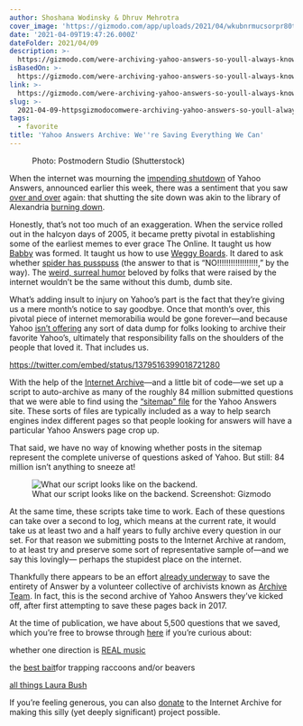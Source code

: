```yaml
---
author: Shoshana Wodinsky & Dhruv Mehrotra
cover_image: 'https://gizmodo.com/app/uploads/2021/04/wkubnrmucsorpr80tlt9.jpg'
date: '2021-04-09T19:47:26.000Z'
dateFolder: 2021/04/09
description: >-
  https://gizmodo.com/were-archiving-yahoo-answers-so-youll-always-know-how-b-1846643969/amp
isBasedOn: >-
  https://gizmodo.com/were-archiving-yahoo-answers-so-youll-always-know-how-b-1846643969
link: >-
  https://gizmodo.com/were-archiving-yahoo-answers-so-youll-always-know-how-b-1846643969
slug: >-
  2021-04-09-httpsgizmodocomwere-archiving-yahoo-answers-so-youll-always-know-how-b-1846643969
tags:
  - favorite
title: 'Yahoo Answers Archive: We''re Saving Everything We Can'
---
```

<figure><img alt="" sizes="(max-width: 639px) 100vw, (max-width: 1023px) calc(100vw - 2rem), (max-width: 1279px) calc(100vw - 26rem), 680px" src="https://gizmodo.com/app/uploads/2021/04/wkubnrmucsorpr80tlt9.jpg" srcset="https://gizmodo.com/app/uploads/2021/04/wkubnrmucsorpr80tlt9.jpg 1920w, https://gizmodo.com/app/uploads/2021/04/wkubnrmucsorpr80tlt9-300x169.jpg 300w, https://gizmodo.com/app/uploads/2021/04/wkubnrmucsorpr80tlt9-1024x576.jpg 1024w, https://gizmodo.com/app/uploads/2021/04/wkubnrmucsorpr80tlt9-768x432.jpg 768w, https://gizmodo.com/app/uploads/2021/04/wkubnrmucsorpr80tlt9-512x288.jpg 512w, https://gizmodo.com/app/uploads/2021/04/wkubnrmucsorpr80tlt9-680x383.jpg 680w, https://gizmodo.com/app/uploads/2021/04/wkubnrmucsorpr80tlt9-896x504.jpg 896w, https://gizmodo.com/app/uploads/2021/04/wkubnrmucsorpr80tlt9-1792x1008.jpg 1792w"/><figcaption>Photo: Postmodern Studio (Shutterstock)</figcaption></figure>
<p>When the internet was mourning the <a href="https://gizmodo.com/is-yahoo-answers-dying-yes-son-yes-it-is-1846623176">impending shutdown</a> of Yahoo Answers, announced earlier this week, there was a sentiment that you saw <a href="https://twitter.com/search?q=yahoo%20answers%20alexandria&amp;src=typed_query">over and over</a> again: that shutting the site down was akin to the library of Alexandria <a href="https://ehistory.osu.edu/articles/burning-library-alexandria">burning down</a>.</p>
<p>Honestly, that’s not too much of an exaggeration. When the service rolled out in the halcyon days of 2005, it became pretty pivotal in establishing some of the earliest memes to ever grace The Online. It taught us how <a href="https://knowyourmeme.com/memes/how-is-babby-formed">Babby</a> was formed. It taught us how to use <a href="https://www.youtube.com/watch?v=15nNY7uofNw">Weggy Boards</a>. It dared to ask whether <a href="https://www.urbandictionary.com/define.php?term=Does%20spider%20have%20puss%20puss">spider has pusspuss</a> (the answer to that is “NO!!!!!!!!!!!!!!!!!!,” by the way). The <a href="https://www.theguardian.com/tv-and-radio/2019/aug/13/how-did-millennial-comedy-get-so-surreal">weird, surreal humor</a> beloved by folks that were raised by the internet wouldn’t be the same without this dumb, dumb site.</p>
<p>What’s adding insult to injury on Yahoo’s part is the fact that they’re giving us a mere month’s notice to say goodbye. Once that month’s over, this pivotal piece of internet memorabilia would be gone forever—and because Yahoo <a href="https://twitter.com/AriaSalvatrice/status/1379232310655119363?s=20">isn’t offering</a> any sort of data dump for folks looking to archive their favorite Yahoo’s, ultimately that responsibility falls on the shoulders of the people that loved it. That includes us.</p>
<p><a href="https://twitter.com/embed/status/1379516399018721280">https://twitter.com/embed/status/1379516399018721280</a></p>
<p>With the help of the <a href="https://gizmodo.com/even-the-wayback-machine-is-adding-fact-checking-labels-1845544407">Internet Archive</a>—and a little bit of code—we set up a script to auto-archive as many of the roughly 84 million submitted questions that we were able to find using the <a href="https://answers.yahoo.com/sitemaps/sitemap-us.xml">“sitemap” file</a> for the Yahoo Answers site. These sorts of files are typically included as a way to help search engines index different pages so that people looking for answers will have a particular Yahoo Answers page crop up.</p>
<p>That said, we have no way of knowing whether posts in the sitemap represent the complete universe of questions asked of Yahoo. But still: 84 million isn’t anything to sneeze at!</p>
<figure><img alt="What our script looks like on the backend. " data-index="0" sizes="(max-width: 1023px) calc(100vw - 2rem), (max-width: 1279px) calc(100vw - 26rem), 680px" src="https://gizmodo.com/app/uploads/2021/04/urkakshbl1dqksq2z0wp.jpg" srcset="https://gizmodo.com/app/uploads/2021/04/urkakshbl1dqksq2z0wp.jpg 1210w, https://gizmodo.com/app/uploads/2021/04/urkakshbl1dqksq2z0wp-300x182.jpg 300w, https://gizmodo.com/app/uploads/2021/04/urkakshbl1dqksq2z0wp-1024x621.jpg 1024w, https://gizmodo.com/app/uploads/2021/04/urkakshbl1dqksq2z0wp-768x466.jpg 768w, https://gizmodo.com/app/uploads/2021/04/urkakshbl1dqksq2z0wp-680x412.jpg 680w, https://gizmodo.com/app/uploads/2021/04/urkakshbl1dqksq2z0wp-896x544.jpg 896w"/><figcaption>What our script looks like on the backend. Screenshot: Gizmodo</figcaption></figure>
<p>At the same time, these scripts take time to work. Each of these questions can take over a second to log, which means at the current rate, it would take us at least two and a half years to fully archive every question in our set. For that reason we submitting posts to the Internet Archive at random, to at least try and preserve some sort of representative sample of—and we say this lovingly— perhaps the stupidest place on the internet.</p>
<p>Thankfully there appears to be an effort <a href="https://wiki.archiveteam.org/index.php/Yahoo!_Answers">already underway</a> to save the entirety of Answer by a volunteer collective of archivists known as <a href="https://wiki.archiveteam.org/">Archive Team</a>. In fact, this is the second archive of Yahoo Answers they’ve kicked off, after first attempting to save these pages back in 2017.</p>
<p>At the time of publication, we have about 5,500 questions that we saved, which you’re free to browse through <a href="https://web.archive.org/web/*/https://answers.yahoo.com/question/*">here</a> if you’re curious about:</p>
<p>whether one direction is <a href="https://answers.yahoo.com/question/index?qid=20120626083325AAXwh3Z">REAL music</a></p>
<p>the <a href="https://web.archive.org/web/20210408212526/https://answers.yahoo.com/question/index?qid=20071118150532AAj4e0d">best bait</a>for trapping raccoons and/or beavers</p>
<p><a href="https://web.archive.org/web/20210408182855/https://answers.yahoo.com/question/index?qid=20060610074102AAghzYq">all things Laura Bush</a></p>
<p>If you’re feeling generous, you can also <a href="https://archive.org/donate/">donate</a> to the Internet Archive for making this silly (yet deeply significant) project possible.</p>
